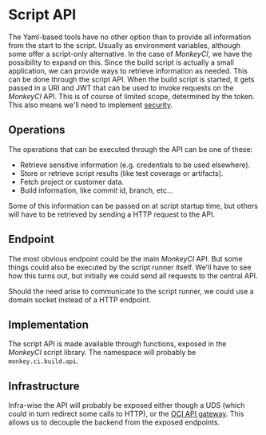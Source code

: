 # Script API

The Yaml-based tools have no other option than to provide all information
from the start to the script.  Usually as environment variables, although
some offer a script-only alternative.  In the case of _MonkeyCI_, we have
the possibility to expand on this.  Since the build script is actually a
small application, we can provide ways to retrieve information as needed.
This can be done through the script API.  When the build script is started,
it gets passed in a URI and JWT that can be used to invoke requests on the
_MonkeyCI_ API.  This is of course of limited scope, determined by the
token.  This also means we'll need to implement [security](security.md).

## Operations

The operations that can be executed through the API can be one of these:

 - Retrieve sensitive information (e.g. credentials to be used elsewhere).
 - Store or retrieve script results (like test coverage or artifacts).
 - Fetch project or customer data.
 - Build information, like commit id, branch, etc...

Some of this information can be passed on at script startup time, but others
will have to be retrieved by sending a HTTP request to the API.

## Endpoint

The most obvious endpoint could be the main _MonkeyCI_ API.  But some things
could also be executed by the script runner itself.  We'll have to see how
this turns out, but initially we could send all requests to the central API.

Should the need arise to communicate to the script runner, we could use a
domain socket instead of a HTTP endpoint.

## Implementation

The script API is made available through functions, exposed in the _MonkeyCI_
script library.  The namespace will probably be `monkey.ci.build.api`.

## Infrastructure

Infra-wise the API will probably be exposed either though a UDS (which could
in turn redirect some calls to HTTP), or the [OCI API gateway](https://docs.oracle.com/en-us/iaas/Content/APIGateway/home.htm).
This allows us to decouple the backend from the exposed endpoints.